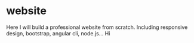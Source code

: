 # website
Here I will build a professional website from scratch. Including responsive design, bootstrap, angular cli, node.js...
Hi

